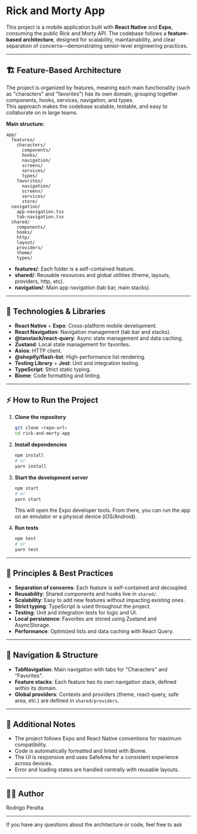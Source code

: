 # Rick and Morty App

This project is a mobile application built with **React Native** and **Expo**, consuming the public Rick and Morty API. The codebase follows a **feature-based architecture**, designed for scalability, maintainability, and clear separation of concerns—demonstrating senior-level engineering practices.

---

## 🏗️ Feature-Based Architecture

The project is organized by features, meaning each main functionality (such as "characters" and "favorites") has its own domain, grouping together components, hooks, services, navigation, and types.  
This approach makes the codebase scalable, testable, and easy to collaborate on in large teams.

**Main structure:**

```
app/
  features/
    characters/
      components/
      hooks/
      navigation/
      screens/
      services/
      types/
    favorites/
      navigation/
      screens/
      services/
      store/
  navigation/
    app-navigation.tsx
    tab-navigation.tsx
  shared/
    components/
    hooks/
    http/
    layout/
    providers/
    theme/
    types/
```

- **features/**: Each folder is a self-contained feature.
- **shared/**: Reusable resources and global utilities (theme, layouts, providers, http, etc).
- **navigation/**: Main app navigation (tab bar, main stacks).

---

## 🚀 Technologies & Libraries

- **React Native** + **Expo**: Cross-platform mobile development.
- **React Navigation**: Navigation management (tab bar and stacks).
- **@tanstack/react-query**: Async state management and data caching.
- **Zustand**: Local state management for favorites.
- **Axios**: HTTP client.
- **@shopify/flash-list**: High-performance list rendering.
- **Testing Library** + **Jest**: Unit and integration testing.
- **TypeScript**: Strict static typing.
- **Biome**: Code formatting and linting.

---

## ⚡ How to Run the Project

1. **Clone the repository**

   ```sh
   git clone <repo-url>
   cd rick-and-morty-app
   ```

2. **Install dependencies**

   ```sh
   npm install
   # or
   yarn install
   ```

3. **Start the development server**

   ```sh
   npm start
   # or
   yarn start
   ```

   This will open the Expo developer tools. From there, you can run the app on an emulator or a physical device (iOS/Android).

4. **Run tests**

   ```sh
   npm test
   # or
   yarn test
   ```

---

## 🧩 Principles & Best Practices

- **Separation of concerns**: Each feature is self-contained and decoupled.
- **Reusability**: Shared components and hooks live in `shared/`.
- **Scalability**: Easy to add new features without impacting existing ones.
- **Strict typing**: TypeScript is used throughout the project.
- **Testing**: Unit and integration tests for logic and UI.
- **Local persistence**: Favorites are stored using Zustand and AsyncStorage.
- **Performance**: Optimized lists and data caching with React Query.

---

## 📂 Navigation & Structure

- **TabNavigation**: Main navigation with tabs for "Characters" and "Favorites".
- **Feature stacks**: Each feature has its own navigation stack, defined within its domain.
- **Global providers**: Contexts and providers (theme, react-query, safe area, etc.) are defined in `shared/providers`.

---

## 📝 Additional Notes

- The project follows Expo and React Native conventions for maximum compatibility.
- Code is automatically formatted and linted with Biome.
- The UI is responsive and uses SafeArea for a consistent experience across devices.
- Error and loading states are handled centrally with reusable layouts.

---

## 👨‍💻 Author

Rodrigo Peralta

---

If you have any questions about the architecture or code, feel free to ask